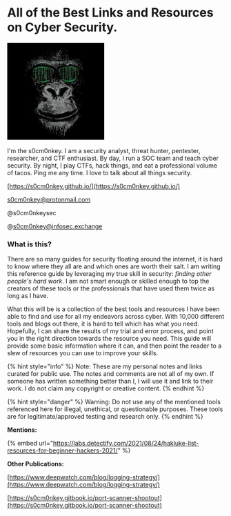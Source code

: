 # All of the Best Links and Resources on Cyber Security.

![](.gitbook/assets/proxy-image.jpeg)

I'm the s0cm0nkey. I am a security analyst, threat hunter, pentester, researcher, and CTF enthusiast. By day, I run a SOC team and teach cyber security. By night, I play CTFs, hack things, and eat a professional volume of tacos. Ping me any time. I love to talk about all things security.&#x20;

[https://s0cm0nkey.github.io/](https://s0cm0nkey.github.io/)

s0cm0nkey@protonmail.com

@s0cm0nkeysec&#x20;

@s0cm0nkey@infosec.exchange

### What is this?

There are so many guides for security floating around the internet, it is hard to know where they all are and which ones are worth their salt. I am writing this reference guide by leveraging my true skill in security: _finding other people's hard work_. I am not smart enough or skilled enough to top the creators of these tools or the professionals that have used them twice as long as I have.&#x20;

What this will be is a collection of the best tools and resources I have been able to find and use for all my endeavors across cyber. With 10,000 different tools and blogs out there, it is hard to tell which has what you need. Hopefully, I can share the results of my trial and error process, and point you in the right direction towards the resource you need. This guide will provide some basic information where it can, and then point the reader to a slew of resources you can use to improve your skills.

{% hint style="info" %}
Note: These are my personal notes and links curated for public use. The notes and comments are not all of my own. If someone has written something better than I, I will use it and link to their work. I do not claim any copyright or creative content.
{% endhint %}

{% hint style="danger" %}
Warning: Do not use any of the mentioned tools referenced here for illegal, unethical, or questionable purposes. These tools are for legitimate/approved testing and research only.
{% endhint %}

**Mentions:**

{% embed url="https://labs.detectify.com/2021/08/24/hakluke-list-resources-for-beginner-hackers-2021/" %}

**Other Publications:**

[https://www.deepwatch.com/blog/logging-strategy/](https://www.deepwatch.com/blog/logging-strategy/)

[https://s0cm0nkey.gitbook.io/port-scanner-shootout](https://s0cm0nkey.gitbook.io/port-scanner-shootout)
